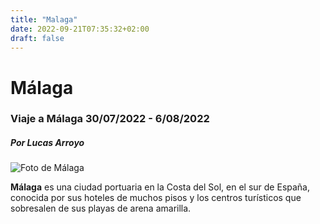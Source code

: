```yaml
---
title: "Malaga"
date: 2022-09-21T07:35:32+02:00
draft: false
---
```


# Málaga

### Viaje a Málaga 30/07/2022 - 6/08/2022
##### Por Lucas Arroyo


![Foto de Málaga](https://andaluciarustica.com/wp-content/uploads/2013/08/mijas-640x436.jpg)

**Málaga** es una ciudad portuaria en la Costa del Sol, en el sur de España, conocida por sus hoteles de muchos pisos y los centros turísticos que sobresalen de sus playas de arena amarilla.